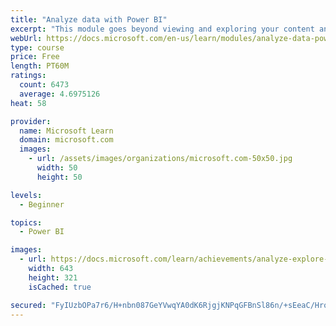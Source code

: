 ```yaml
---
title: "Analyze data with Power BI"
excerpt: "This module goes beyond viewing and exploring your content and explains how to interact with it by working with reports and dashboards to uncover and share new business insights."
webUrl: https://docs.microsoft.com/en-us/learn/modules/analyze-data-power-bi/
type: course
price: Free
length: PT60M
ratings:
  count: 6473
  average: 4.6975126
heat: 58

provider:
  name: Microsoft Learn
  domain: microsoft.com
  images:
    - url: /assets/images/organizations/microsoft.com-50x50.jpg
      width: 50
      height: 50

levels:
  - Beginner

topics:
  - Power BI

images:
  - url: https://docs.microsoft.com/learn/achievements/analyze-explore-data-power-bi-social.png
    width: 643
    height: 321
    isCached: true

secured: "FyIUzbOPa7r6/H+nbn087GeYVwqYA0dK6RjgjKNPqGFBnSl86n/+sEeaC/HroZ+5w/HDIUzk8Lo4K/dMincj180vulRw79/3QbDtpcpPDOzxBW/7+2VtKpB/4cZIIX9LYYOT7dmu3xl1AT5fdyVPk3v2OPTrmChIgCk3yqg1crM4NUoE/ZhqiVggJGBCkeVR09nX4jnDUI6MXkRNVembOENZaVa6zgwBWlWbGxyxuGoRqch/nisdBwLwPHjQxDd6ybdLhOcvNzWUwZIfsdjL1rijP5Y2Qni49U2i7z0wbWgIIwA70ps9mMx6rVgqvg7xELiNhT56xqW5UOKHK442lto94FZN1BRnE8qKbzMAQC0AREfvvWrrr23aVmirhH8AGlIHM/KFrd9RXfl+SABMV0NKT8pgqDTDZBTs5fxj+q4=;WV5EQbY9JIQ8bdzes2tdPg=="
---
```


